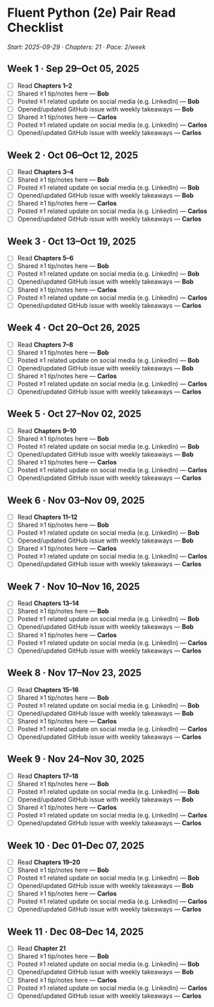 # Fluent Python (2e) Pair Read Checklist
_Start: 2025-09-29 · Chapters: 21 · Pace: 2/week_

## Week 1 · Sep 29–Oct 05, 2025

- [ ] Read **Chapters 1–2**
- [ ] Shared ≥1 tip/notes here — **Bob**
- [ ] Posted ≥1 related update on social media (e.g. LinkedIn) — **Bob**
- [ ] Opened/updated GitHub issue with weekly takeaways — **Bob**
- [ ] Shared ≥1 tip/notes here — **Carlos**
- [ ] Posted ≥1 related update on social media (e.g. LinkedIn) — **Carlos**
- [ ] Opened/updated GitHub issue with weekly takeaways — **Carlos**

## Week 2 · Oct 06–Oct 12, 2025

- [ ] Read **Chapters 3–4**
- [ ] Shared ≥1 tip/notes here — **Bob**
- [ ] Posted ≥1 related update on social media (e.g. LinkedIn) — **Bob**
- [ ] Opened/updated GitHub issue with weekly takeaways — **Bob**
- [ ] Shared ≥1 tip/notes here — **Carlos**
- [ ] Posted ≥1 related update on social media (e.g. LinkedIn) — **Carlos**
- [ ] Opened/updated GitHub issue with weekly takeaways — **Carlos**

## Week 3 · Oct 13–Oct 19, 2025

- [ ] Read **Chapters 5–6**
- [ ] Shared ≥1 tip/notes here — **Bob**
- [ ] Posted ≥1 related update on social media (e.g. LinkedIn) — **Bob**
- [ ] Opened/updated GitHub issue with weekly takeaways — **Bob**
- [ ] Shared ≥1 tip/notes here — **Carlos**
- [ ] Posted ≥1 related update on social media (e.g. LinkedIn) — **Carlos**
- [ ] Opened/updated GitHub issue with weekly takeaways — **Carlos**

## Week 4 · Oct 20–Oct 26, 2025

- [ ] Read **Chapters 7–8**
- [ ] Shared ≥1 tip/notes here — **Bob**
- [ ] Posted ≥1 related update on social media (e.g. LinkedIn) — **Bob**
- [ ] Opened/updated GitHub issue with weekly takeaways — **Bob**
- [ ] Shared ≥1 tip/notes here — **Carlos**
- [ ] Posted ≥1 related update on social media (e.g. LinkedIn) — **Carlos**
- [ ] Opened/updated GitHub issue with weekly takeaways — **Carlos**

## Week 5 · Oct 27–Nov 02, 2025

- [ ] Read **Chapters 9–10**
- [ ] Shared ≥1 tip/notes here — **Bob**
- [ ] Posted ≥1 related update on social media (e.g. LinkedIn) — **Bob**
- [ ] Opened/updated GitHub issue with weekly takeaways — **Bob**
- [ ] Shared ≥1 tip/notes here — **Carlos**
- [ ] Posted ≥1 related update on social media (e.g. LinkedIn) — **Carlos**
- [ ] Opened/updated GitHub issue with weekly takeaways — **Carlos**

## Week 6 · Nov 03–Nov 09, 2025

- [ ] Read **Chapters 11–12**
- [ ] Shared ≥1 tip/notes here — **Bob**
- [ ] Posted ≥1 related update on social media (e.g. LinkedIn) — **Bob**
- [ ] Opened/updated GitHub issue with weekly takeaways — **Bob**
- [ ] Shared ≥1 tip/notes here — **Carlos**
- [ ] Posted ≥1 related update on social media (e.g. LinkedIn) — **Carlos**
- [ ] Opened/updated GitHub issue with weekly takeaways — **Carlos**

## Week 7 · Nov 10–Nov 16, 2025

- [ ] Read **Chapters 13–14**
- [ ] Shared ≥1 tip/notes here — **Bob**
- [ ] Posted ≥1 related update on social media (e.g. LinkedIn) — **Bob**
- [ ] Opened/updated GitHub issue with weekly takeaways — **Bob**
- [ ] Shared ≥1 tip/notes here — **Carlos**
- [ ] Posted ≥1 related update on social media (e.g. LinkedIn) — **Carlos**
- [ ] Opened/updated GitHub issue with weekly takeaways — **Carlos**

## Week 8 · Nov 17–Nov 23, 2025

- [ ] Read **Chapters 15–16**
- [ ] Shared ≥1 tip/notes here — **Bob**
- [ ] Posted ≥1 related update on social media (e.g. LinkedIn) — **Bob**
- [ ] Opened/updated GitHub issue with weekly takeaways — **Bob**
- [ ] Shared ≥1 tip/notes here — **Carlos**
- [ ] Posted ≥1 related update on social media (e.g. LinkedIn) — **Carlos**
- [ ] Opened/updated GitHub issue with weekly takeaways — **Carlos**

## Week 9 · Nov 24–Nov 30, 2025

- [ ] Read **Chapters 17–18**
- [ ] Shared ≥1 tip/notes here — **Bob**
- [ ] Posted ≥1 related update on social media (e.g. LinkedIn) — **Bob**
- [ ] Opened/updated GitHub issue with weekly takeaways — **Bob**
- [ ] Shared ≥1 tip/notes here — **Carlos**
- [ ] Posted ≥1 related update on social media (e.g. LinkedIn) — **Carlos**
- [ ] Opened/updated GitHub issue with weekly takeaways — **Carlos**

## Week 10 · Dec 01–Dec 07, 2025

- [ ] Read **Chapters 19–20**
- [ ] Shared ≥1 tip/notes here — **Bob**
- [ ] Posted ≥1 related update on social media (e.g. LinkedIn) — **Bob**
- [ ] Opened/updated GitHub issue with weekly takeaways — **Bob**
- [ ] Shared ≥1 tip/notes here — **Carlos**
- [ ] Posted ≥1 related update on social media (e.g. LinkedIn) — **Carlos**
- [ ] Opened/updated GitHub issue with weekly takeaways — **Carlos**

## Week 11 · Dec 08–Dec 14, 2025

- [ ] Read **Chapter 21**
- [ ] Shared ≥1 tip/notes here — **Bob**
- [ ] Posted ≥1 related update on social media (e.g. LinkedIn) — **Bob**
- [ ] Opened/updated GitHub issue with weekly takeaways — **Bob**
- [ ] Shared ≥1 tip/notes here — **Carlos**
- [ ] Posted ≥1 related update on social media (e.g. LinkedIn) — **Carlos**
- [ ] Opened/updated GitHub issue with weekly takeaways — **Carlos**
